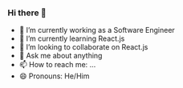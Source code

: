 ### Hi there 👋




- 🔭 I’m currently working as a Software Engineer
- 🌱 I’m currently learning React.js
- 👯 I’m looking to collaborate on React.js 
- 💬 Ask me about anything  
- 📫 How to reach me: ...
- 😄 Pronouns: He/Him
